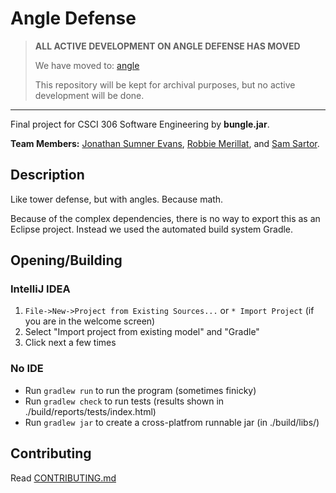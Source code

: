 # Angle Defense

> **ALL ACTIVE DEVELOPMENT ON ANGLE DEFENSE HAS MOVED**
>
> We have moved to: [angle](https://github.com/MadeFromTheBlue/angle)
>
> This repository will be kept for archival purposes, but no active development will be done.

-----

Final project for CSCI 306 Software Engineering by **bungle.jar**.

**Team Members:** [Jonathan Sumner Evans](http://the-evans.family/sumner), [Robbie
Merillat](https://github.com/BloodRaine), and [Sam Sartor](http://gh.samsartor.com/).

## Description
Like tower defense, but with angles. Because math.

Because of the complex dependencies, there is no way to export
this as an Eclipse project. Instead we used the automated build
system Gradle.

## Opening/Building
### IntelliJ IDEA
1. `File->New->Project from Existing Sources...` or `* Import Project` (if you are in the welcome
   screen)
2. Select "Import project from existing model" and "Gradle"
3. Click next a few times

### No IDE
* Run `gradlew run` to run the program (sometimes finicky)
* Run `gradlew check` to run tests (results shown in ./build/reports/tests/index.html)
* Run `gradlew jar` to create a cross-platfrom runnable jar (in ./build/libs/)

## Contributing
Read [CONTRIBUTING.md](https://github.com/sumnerevans/angle-defense/blob/master/CONTRIBUTING.md)
